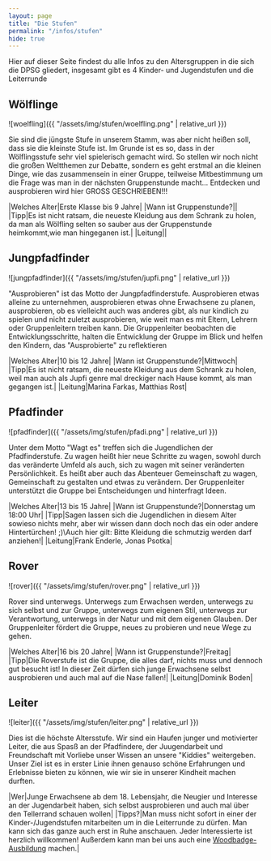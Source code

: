 ```yaml
---
layout: page
title: "Die Stufen"
permalink: "/infos/stufen"
hide: true
---
```

Hier auf dieser Seite findest du alle Infos zu den Altersgruppen in die sich die DPSG gliedert, insgesamt gibt es 4 Kinder- und Jugendstufen und die Leiterrunde

## W&ouml;lflinge
![woelfling]({{ "/assets/img/stufen/woelfling.png" | relative_url }})

Sie sind die jüngste Stufe in unserem Stamm, was aber nicht heißen soll, dass sie die kleinste Stufe ist. Im Grunde ist es so, dass in der Wölflingsstufe sehr viel spielerisch gemacht wird.
So stellen wir noch nicht die großen Weltthemen zur Debatte, sondern es geht erstmal an die kleinen Dinge, wie das zusammensein in einer Gruppe, teilweise Mitbestimmung um die Frage was man in der nächsten Gruppenstunde macht…
Entdecken und ausprobieren wird hier GROSS GESCHRIEBEN!!!

|Welches Alter|Erste Klasse bis 9 Jahre|
|Wann ist Gruppenstunde?||
|Tipp|Es ist nicht ratsam, die neueste Kleidung aus dem Schrank zu holen, da man als Wölfling selten so sauber aus der Gruppenstunde heimkommt,wie man hingeganen ist.|
|Leitung||

## Jungpfadfinder
![jungpfadfinder]({{ "/assets/img/stufen/jupfi.png" | relative_url }})

"Ausprobieren" ist das Motto der Jungpfadfinderstufe. Ausprobieren etwas alleine zu unternehmen, ausprobieren etwas ohne Erwachsene zu planen, ausprobieren, ob es vielleicht auch was anderes gibt, als nur kindlich zu spielen und nicht zuletzt ausprobieren, wie weit man es mit Eltern, Lehrern oder Gruppenleitern treiben kann.
Die Gruppenleiter beobachten die Entwicklungsschritte, halten die Entwicklung der Gruppe im Blick und helfen den Kindern, das "Ausprobierte" zu reflektieren

|Welches Alter|10 bis 12 Jahre|
|Wann ist Gruppenstunde?|Mittwoch|
|Tipp|Es ist nicht ratsam, die neueste Kleidung aus dem Schrank zu holen, weil man auch als Jupfi genre mal dreckiger nach Hause kommt, als man gegangen ist.|
|Leitung|Marina Farkas, Matthias Rost|

## Pfadfinder
![pfadfinder]({{ "/assets/img/stufen/pfadi.png" | relative_url }})

Unter dem Motto "Wagt es" treffen sich die Jugendlichen der Pfadfinderstufe. Zu wagen heißt hier neue Schritte zu wagen, sowohl durch das veränderte Umfeld als auch, sich zu wagen mit seiner veränderten Persönlichkeit. Es heißt aber auch das Abenteuer Gemeinschaft zu wagen, Gemeinschaft zu gestalten und etwas zu verändern. Der Gruppenleiter unterstützt die Gruppe bei Entscheidungen und hinterfragt Ideen.

|Welches Alter|13 bis 15 Jahre|
|Wann ist Gruppenstunde?|Donnerstag um 18:00 Uhr|
|Tipp|Sagen lassen sich die Jugendlichen in diesem Alter sowieso nichts mehr, aber wir wissen dann doch noch das ein oder andere Hintertürchen! ;)\Auch hier gilt: Bitte Kleidung die schmutzig werden darf anziehen!|
|Leitung|Frank Enderle, Jonas Psotka|

## Rover
![rover]({{ "/assets/img/stufen/rover.png" | relative_url }})

Rover sind unterwegs. Unterwegs zum Erwachsen werden, unterwegs zu sich selbst und zur Gruppe, unterwegs zum eigenen Stil, unterwegs zur Verantwortung, unterwegs in der Natur und mit dem eigenen Glauben. Der Gruppenleiter fördert die Gruppe, neues zu probieren und neue Wege zu gehen.

|Welches Alter|16 bis 20 Jahre|
|Wann ist Gruppenstunde?|Freitag|
|Tipp|Die Roverstufe ist die Gruppe, die alles darf, nichts muss und dennoch gut besucht ist! In dieser Zeit dürfen sich junge Erwachsene selbst ausprobieren und auch mal auf die Nase fallen!|
|Leitung|Dominik Boden|

## Leiter
![leiter]({{ "/assets/img/stufen/leiter.png" | relative_url }})

Dies ist die höchste Altersstufe. Wir sind ein Haufen junger und motivierter Leiter, die aus Spasß an der Pfadfindere, der Juugendarbeit und Freundschaft mit Vorliebe unser Wissen an unsere "Kiddies" weitergeben. Unser Ziel ist es in erster Linie ihnen genauso schöne Erfahrungen und Erlebnisse bieten zu können, wie wir sie in unserer Kindheit machen durften.

|Wer|Junge Erwachsene ab dem 18. Lebensjahr, die Neugier und Interesse an der Jugendarbeit haben, sich selbst ausprobieren und auch mal über den Tellerrand schauen wollen|
|Tipps?|Man muss nicht sofort in einer der Kinder-/Jugendstufen mitarbeiten um in die Leiterrunde zu dürfen. Man kann sich das ganze auch erst in Ruhe anschauen. Jeder Interessierte ist herzlich willkommen! Außerdem kann man bei uns auch eine [Woodbadge-Ausbildung](https://dpsg.de/de/themen/ausbildung/woodbadge-ausbildung.html) machen.|